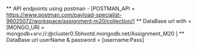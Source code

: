 ** API endpoints using postman - [POSTMAN_API = https://www.postman.com/payload-specialist-96025072/workspace/assignment-m20/collection/]
** DataBase url with   =  [MONGO_URI = mongodb+srv://<username>:<password >@cluster0.5bhxotd.mongodb.net/Assignment_M20 ]
** DataBase url userName & password   =  [username<Mehedi>:Pass<mehedi>]
